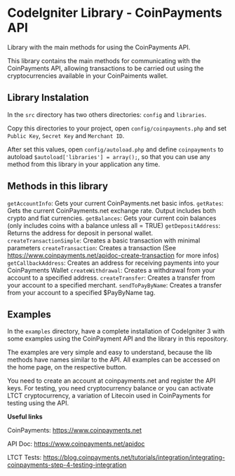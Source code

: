 # CodeIgniter Library - CoinPayments API

Library with the main methods for using the CoinPayments API.

This library contains the main methods for communicating with the CoinPayments API, allowing transactions to be carried out using the cryptocurrencies available in your CoinPaiments wallet.

## Library Instalation

In the `src` directory has two others directories: `config` and `libraries`.

Copy this directories to your project, open `config/coinpayments.php` and set `Public Key`, `Secret Key` and `Merchant ID`.

After set this values, open `config/autoload.php` and define `coinpayments` to autoload `$autoload['libraries'] = array();`, so that you can use any method from this library in your application any time.

## Methods in this library

`getAccountInfo`: Gets your current CoinPayments.net basic infos.
`getRates`: Gets the current CoinPayments.net exchange rate. Output includes both crypto and fiat currencies.
`getBalances`: Gets your current coin balances (only includes coins with a balance unless all = TRUE)
`getDepositAddress`: Returns the address for deposit in personal wallet.
`createTransactionSimple`: Creates a basic transaction with minimal parameters
`createTransaction`: Creates a transaction (See https://www.coinpayments.net/apidoc-create-transaction for more infos)
`getCallbackAddress`: Creates an address for receiving payments into your CoinPayments Wallet
`createWithdrawal`: Creates a withdrawal from your account to a specified address.
`createTransfer`: Creates a transfer from your account to a specified merchant.
`sendToPayByName`: Creates a transfer from your account to a specified $PayByName tag.


## Examples

In the `examples` directory, have a complete installation of CodeIgniter 3 with some examples using the CoinPayment API and the library in this repository.

The examples are very simple and easy to understand, because the lib methods have names similar to the API. All examples can be accessed on the home page, on the respective button.

You need to create an account at coinpayments.net and register the API keys. For testing, you need cryptocurrency balance or you can activate LTCT cryptocurrency, a variation of Litecoin used in CoinPayments for testing using the API.

**Useful links**

CoinPayments: https://www.coinpayments.net

API Doc:  https://www.coinpayments.net/apidoc

LTCT Tests: https://blog.coinpayments.net/tutorials/integration/integrating-coinpayments-step-4-testing-integration

